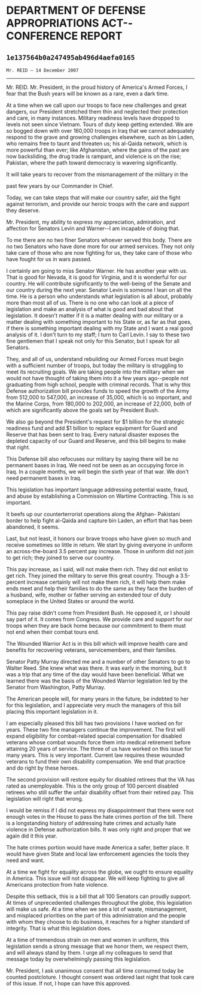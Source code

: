 # DEPARTMENT OF DEFENSE APPROPRIATIONS ACT--CONFERENCE REPORT
## `1e137564b0a247495ab496d4aefa0165`
`Mr. REID — 14 December 2007`

---


Mr. REID. Mr. President, in the proud history of America's Armed 
Forces, I fear that the Bush years will be known as a rare, even a dark 
time.

At a time when we call upon our troops to face new challenges and 
great dangers, our President stretched them thin and neglected their 
protection and care, in many instances. Military readiness levels have 
dropped to levels not seen since Vietnam. Tours of duty keep getting 
extended. We are so bogged down with over 160,000 troops in Iraq that 
we cannot adequately respond to the grave and growing challenges 
elsewhere, such as bin Laden, who remains free to taunt and threaten 
us; his al-Qaida network, which is more powerful than ever; like 
Afghanistan, where the gains of the past are now backsliding, the drug 
trade is rampant, and violence is on the rise; Pakistan, where the path 
toward democracy is wavering significantly.

It will take years to recover from the mismanagement of the military 
in the


past few years by our Commander in Chief.

Today, we can take steps that will make our country safer, aid the 
fight against terrorism, and provide our heroic troops with the care 
and support they deserve.

Mr. President, my ability to express my appreciation, admiration, and 
affection for Senators Levin and Warner--I am incapable of doing that.

To me there are no two finer Senators whoever served this body. There 
are no two Senators who have done more for our armed services. They not 
only take care of those who are now fighting for us, they take care of 
those who have fought for us in wars passed.

I certainly am going to miss Senator Warner. He has another year with 
us. That is good for Nevada, it is good for Virginia, and it is 
wonderful for our country. He will contribute significantly to the 
well-being of the Senate and our country during the next year. Senator 
Levin is someone I lean on all the time. He is a person who understands 
what legislation is all about, probably more than most all of us. There 
is no one who can look at a piece of legislation and make an analysis 
of what is good and bad about that legislation. It doesn't matter if it 
is a matter dealing with our military or a matter dealing with 
something important to his State or, as far as that goes, if there is 
something important dealing with my State and I want a real good 
analysis of it. I don't turn to my staff; I turn to Carl Levin. I say 
to these two fine gentlemen that I speak not only for this Senator, but 
I speak for all Senators.

They, and all of us, understand rebuilding our Armed Forces must 
begin with a sufficient number of troops, but today the military is 
struggling to meet its recruiting goals. We are taking people into the 
military when we would not have thought of taking them into it a few 
years ago--people not graduating from high school, people with criminal 
records. That is why this Defense authorization bill provides funds to 
speed the growth of the Army from 512,000 to 547,000, an increase of 
35,000, which is so important, and the Marine Corps, from 180,000 to 
202,000, an increase of 22,000, both of which are significantly above 
the goals set by President Bush.

We also go beyond the President's request for $1 billion for the 
strategic readiness fund and add $1 billion to replace equipment for 
Guard and Reserve that has been sent to Iraq. Every natural disaster 
exposes the depleted capacity of our Guard and Reserve, and this bill 
begins to make that right.

This Defense bill also refocuses our military by saying there will be 
no permanent bases in Iraq. We need not be seen as an occupying force 
in Iraq. In a couple months, we will begin the sixth year of that war. 
We don't need permanent bases in Iraq.

This legislation has important language addressing potential waste, 
fraud, and abuse by establishing a Commission on Wartime Contracting. 
This is so important.

It beefs up our counterterrorist operations along the Afghan-
Pakistani border to help fight al-Qaida and capture bin Laden, an 
effort that has been abandoned, it seems.

Last, but not least, it honors our brave troops who have given so 
much and receive sometimes so little in return. We start by giving 
everyone in uniform an across-the-board 3.5 percent pay increase. Those 
in uniform did not join to get rich; they joined to serve our country.

This pay increase, as I said, will not make them rich. They did not 
enlist to get rich. They joined the military to serve this great 
country. Though a 3.5-percent increase certainly will not make them 
rich, it will help them make ends meet and help their families to do 
the same as they face the burden of a husband, wife, mother or father 
serving an extended tour of duty someplace in the United States or 
around the world.

This pay raise didn't come from President Bush. He opposed it, or I 
should say part of it. It comes from Congress. We provide care and 
support for our troops when they are back home because our commitment 
to them must not end when their combat tours end.

The Wounded Warrior Act is in this bill which will improve health 
care and benefits for recovering veterans, servicemembers, and their 
families.

Senator Patty Murray directed me and a number of other Senators to go 
to Walter Reed. She knew what was there. It was early in the morning, 
but it was a trip that any time of the day would have been beneficial. 
What we learned there was the basis of the Wounded Warrior legislation 
led by the Senator from Washington, Patty Murray.

The American people will, for many years in the future, be indebted 
to her for this legislation, and I appreciate very much the managers of 
this bill placing this important legislation in it.

I am especially pleased this bill has two provisions I have worked on 
for years. These two fine managers continue the improvement. The first 
will expand eligibility for combat-related special compensation for 
disabled veterans whose combat wounds force them into medical 
retirement before attaining 20 years of service. The three of us have 
worked on this issue for many years. This is very important. Current 
law requires these wounded veterans to fund their own disability 
compensation. We end that practice and do right by these heroes.

The second provision will restore equity for disabled retirees that 
the VA has rated as unemployable. This is the only group of 100 percent 
disabled retirees who still suffer the unfair disability offset from 
their retired pay. This legislation will right that wrong.

I would be remiss if I did not express my disappointment that there 
were not enough votes in the House to pass the hate crimes portion of 
the bill. There is a longstanding history of addressing hate crimes and 
actually hate violence in Defense authorization bills. It was only 
right and proper that we again did it this year.

The hate crimes portion would have made America a safer, better 
place. It would have given State and local law enforcement agencies the 
tools they need and want.

At a time we fight for equality across the globe, we ought to ensure 
equality in America. This issue will not disappear. We will keep 
fighting to give all Americans protection from hate violence.

Despite this setback, this is a bill that all 100 Senators can 
proudly support. At times of unprecedented challenges throughout the 
globe, this legislation will make us safe. At a time when we see a lot 
of waste, mismanagement, and misplaced priorities on the part of this 
administration and the people with whom they choose to do business, it 
reaches for a higher standard of integrity. That is what this 
legislation does.

At a time of tremendous strain on men and women in uniform, this 
legislation sends a strong message that we honor them, we respect them, 
and will always stand by them. I urge all my colleagues to send that 
message today by overwhelmingly passing this legislation.

Mr. President, I ask unanimous consent that all time consumed today 
be counted postcloture. I thought consent was ordered last night that 
took care of this issue. If not, I hope can have this approved.
